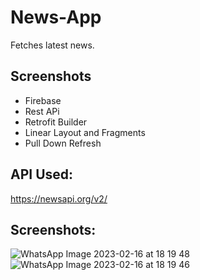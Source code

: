# News-App
Fetches latest news.

## Screenshots
<ul>
<li>Firebase</li>
<li>Rest APi</li>
<li>Retrofit Builder</li>
<li>Linear Layout and Fragments</li>
<li>Pull Down Refresh</li>
</ul>


## API Used:
https://newsapi.org/v2/

## Screenshots:
![WhatsApp Image 2023-02-16 at 18 19 48](https://user-images.githubusercontent.com/86840180/222505164-c13fcd51-edce-48a8-910c-f2dc3fa44a03.jpeg)
![WhatsApp Image 2023-02-16 at 18 19 46](https://user-images.githubusercontent.com/86840180/222505312-fd36a55a-23ac-4cad-9efa-2ab72b2e43f4.jpeg)

